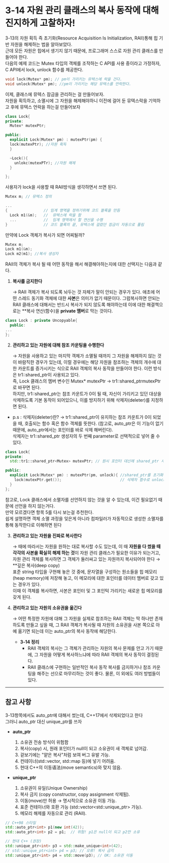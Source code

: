 # 3-14 자원 관리 클래스의 복사 동작에 대해 진지하게 고찰하자!

3-13의 자원 획득 즉 초기화(Resource Acquisition Is Initialization, RAII)통해 힙 기반 자원을 해제하는 법을 알아보았다. <br>
근데 모든 자원은 힙에서 생기지 않기 때문에, 프로그래머 스스로 자원 관리 클래스를 만들어야 한다. <br>
다음의 예제 코드는 Mutex 타입의 객체를 조작하는 C API를 사용 중이라고 가정하자, C API에서 lock, unlock 함수를 제공한다.

```cpp
void lock(Mutex* pm); // pm이 가리키는 뮤텍스에 락을 건다.
void unlock(Mutex* pm); //pm이 가리키는 해당 뮤텍스를 언락한다.
```

이제, 클래스에 뮤텍스 잠금을 관리하는 걸 만들어보자. <br>
자원을 획득하고, 소멸시에 그 자원을 해제해야하니 이전에 걸어 둔 뮤텍스락을 기억하고 후에 뮤텍스 언락을 하는걸 만들어보자 

```cpp
class Lock{
private:
  Mutex* mutexPtr;

public:
  explicit Lock(Mutex* pm) : mutexPtr(pm) {
  lock(mutexPtr); //자원 획득
  }

  ~Lock(){
    unlokc(mutexPTr); //자원 해제 
  }

};
```
사용자가 lock을 사용할 때 RAII방식을 생각하면서 쓰면 된다. 

```cpp
Mutex m; // 뮤텍스 정의

...
{                // 임계 영역을 정하기위해 코드 블록을 만듬
  Lock m1(&m);   //  뮤텍스에 락을 함
  ...            //  임계 영역에서 할 연산을 수행
}                // 코드 블록의 끝, 뮤텍스에 걸렸던 잠금이 자동으로 풀림 
```

만약에 Lock 객체가 복사가 되면 어찌될까?

```cpp
Mutex m;
Lock m1(&m); 
Lock m2(m1); //복사 생성자  
```

RAII의 객체가 복사 될 때 어떤 동작을 해서 해결해야하는지에 대한 선택지는 다음과 같다.

1. **복사를 금지한다**
   
   → RAII 객체가 복사 되도록 놔두는 것 자체가 말이 안되는 경우가 있다. 애초에 어떤 스레드 동기화 객체에 대한 **사본**은 의미가 없기 때문이다. 그럼복사하면 안되는 RAII 클래스에 대해서는 반드시 복사가 되지 않도록 해야하는데 이에 대한 해결책으로는 **복사 연산(함수)을 **private 멤버**로 막는 것이다.

```cpp
class Lock : private Uncopyable{
  public:
...
};
```

2. **관리하고 있는 자원에 대해 참조 카운팅을 수행한다**
   
   → 자원을 사용하고 있는 마지막 객체가 소멸될 때까지 그 자원을 해제하지 않는 것이 바람직한 경우가 있는데, 이럴 경우에는 해당 자원을 참조하는 객체의 개수에 대한 카운트를 증가시키는 식으로 RAII 객체의 복사 동작을 만들어야 한다. 이런 방식은 tr1::shared_ptr이 사용되고 있다. <br>
즉, Lock 클래스의 멤버 변수인 Mutex* mutexPtr → tr1::shared_ptr<Mutex>mutexPtr로 바꾸면 된다. <br>
하지만, tr1::shared_ptr는 참조 카운트가 0이 될 때, 자신이 가리키고 있던 대상을 삭제하도록 기본 동작이 되어있으니, 이를 방지하기 위해 삭제자(deleter)를 지정하면 된다.
  - p.s : 삭제자(deleter)란? → tr1::shared_ptr이 유지하는 참조 카운트가 0이 되었을 때, 호출되는 함수 혹은 함수 객체를 뜻한다. (참고로, auto_ptr은 이 기능이 없기 때문에, auto_ptr에서는 포인터를 바로 삭제 해버린다). <br>
삭제자는 tr1::shared_ptr 생성자의 두 번째 parameter로 선택적으로 넣어 줄 수 있다.

```cpp
class Lock{
private:
  std::tr1::shared_ptr<Mutex> mutexPtr; // 원시 포인터 대신에 shared_ptr 사용

public:
  explicit Lock(Mutex* pm) : mutexPtr(pm, unlock){ //shared_ptr를 초기화하는데, 가리킬 포인터로 Mutex 객체의 포인터를 사용
    lock(mutexPtr.get());                          // 삭제자 함수로 unlock 함수 사용.
  }
};
```

참고로, Lock 클래스에서 소멸자를 선언하지 않는 것을 알 수 있는데, 이건 필요없기 때문에 선언을 하지 않는거다. <br>
만약 모르겠다면 항목 5를 다시 보는걸 추천한다. <br>
쉽게 설명하면 객체 소멸 과정을 잊은게 아니라 컴파일러가 자동적으로 생성한 소멸자를 통해 동작한다로 이해하면 된다 
  
3. **관리하고 있는 자원을 진짜로 복사한다**
   
   → 때에 따라서는 자원을 원하는 대로 복사할 수도 있는데, 이 때 **자원을 다 썼을 때 각각의 사본을 확실히 해제 하는 것**이 자원 관리 클래스가 필요한 이유가 되는거고, 자원 관리 객체를 복사하면 그 객체가 둘러싸고 있는 자원까지 복사되어야 한다 → **깊은 복사(deep copy) <br>
표준 string 타입을 구현해 놓은 것 중에, 문자열을 구성하는 원소들을 힙 메모리(heap memory)에 저장해 놓고, 이 메모리에 대한 포인터를 데이터 멤버로 갖고 있는 경우가 있다. <br>
이때 이 객체를 복사하면, 사본은 포인터 및 그 포인턱 가리키는 새로운 힙 메모리를 갖게 된다.

5. **관리하고 있는 자원의 소유권을 옮긴다**
   
   → 어떤 특정한 자원에 대해 그 자원을 실제로 참조하는 RAII 객체는 딱 하나만 존재하도록 만들고 싶을 때, 그 RAII 객체가 복사될 때 자원의 소유권을 사본 쪽으로 아예 옮기면 되는데 이는 auto_ptr의 복사 동작에 해당한다.

   - **3-14 정리**
       + RAII 객체의 복사는 그 객체가 관리하는 자원의 복사 문제를 안고 가기 때문에, 그 자원을 어떻게 복사하느냐에 따라 RAII 객체의 복사 동작이 결정된다.
       + RAII 클래스에 구현하는 일반적인 복사 동작 복사를 금지하거나 참조 카운팅을 해주는 선으로 마무리하는 것이 좋다. 물론, 이 외에도 여러 방법들이 있다.
    
-----------------------------------------------------------------

## 참고 사항
  3-13항목에서도 auto_ptr에 대해서 썼는데, C++17에서 삭제되었다고 한다 <br> 
  그러니 auto_ptr 대신 unique_ptr를 쓰자 

  - **auto_ptr**
    1. 소유권 전송 방식이 위험함
    2. 복사(copy) 시, 원래 포인터가 null이 되고 소유권이 새 객체로 넘어감.
    3. 겉보기에는 "얕은 복사"처럼 보여 버그 유발 가능.
    4. 컨테이너(std::vector, std::map 등)에 넣기 어려움.
    5. 현대 C++의 이동语法(move semantics)와 맞지 않음.

  - **unique_ptr**
    1. 소유권이 유일(Unique Ownership)
    2. 복사 금지 (copy constructor, copy assignment 삭제됨).
    3. 이동(move)만 허용 → 명시적으로 소유권 이동 가능.
    4. 표준 컨테이너와 호환 가능 (std::vector<std::unique_ptr<T>> 가능).
    5. 메모리 해제를 자동으로 관리 (RAII).

```cpp
// C++98 스타일 
std::auto_ptr<int> p1(new int(42));
std::auto_ptr<int> p2 = p1;  // 위험! p1은 null이 되고 p2만 소유

// 현대 C++ (권장)
std::unique_ptr<int> p3 = std::make_unique<int>(42);
// std::unique_ptr<int> p4 = p3; // 오류! 복사 금지
std::unique_ptr<int> p4 = std::move(p3); // OK: 소유권 이동
```
